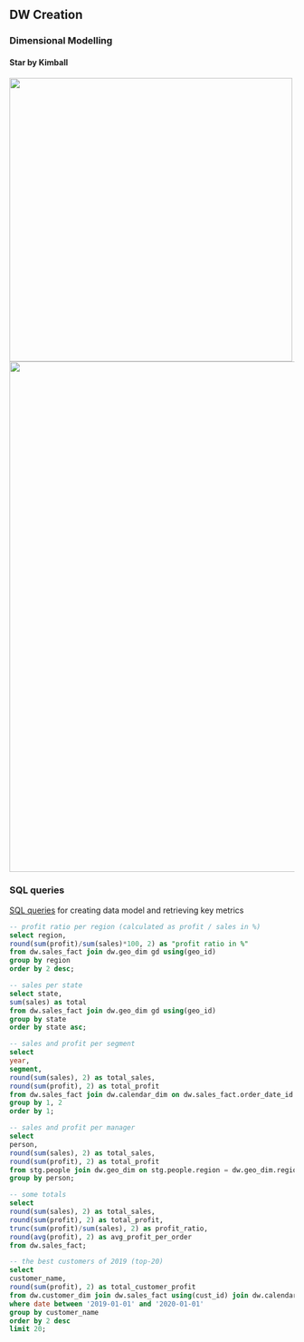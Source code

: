 ## DW Creation

### Dimensional Modelling 

#### Star by Kimball

<img src="https://github.com/xokcanax/DE-101/blob/main/Module02/img/Conceptual%20model.png" width="500">

<img src="https://github.com/xokcanax/DE-101/blob/main/Module02/img/Physical%20model.png" width="900">

### SQL queries

[SQL queries](https://github.com/xokcanax/DE-101/tree/main/Module02/SQL%20Queries) for creating data model and retrieving key metrics

```sql
-- profit ratio per region (calculated as profit / sales in %)
select region, 
round(sum(profit)/sum(sales)*100, 2) as "profit ratio in %"
from dw.sales_fact join dw.geo_dim gd using(geo_id)
group by region
order by 2 desc;

-- sales per state
select state, 
sum(sales) as total
from dw.sales_fact join dw.geo_dim gd using(geo_id)
group by state 
order by state asc;

-- sales and profit per segment
select 
year, 
segment, 
round(sum(sales), 2) as total_sales, 
round(sum(profit), 2) as total_profit 
from dw.sales_fact join dw.calendar_dim on dw.sales_fact.order_date_id = dw.calendar_dim.date_id join dw.product_dim using(prod_id)
group by 1, 2
order by 1;

-- sales and profit per manager
select 
person, 
round(sum(sales), 2) as total_sales, 
round(sum(profit), 2) as total_profit
from stg.people join dw.geo_dim on stg.people.region = dw.geo_dim.region join dw.sales_fact using(geo_id)
group by person;

-- some totals
select
round(sum(sales), 2) as total_sales,
round(sum(profit), 2) as total_profit,
trunc(sum(profit)/sum(sales), 2) as profit_ratio,
round(avg(profit), 2) as avg_profit_per_order
from dw.sales_fact;

-- the best customers of 2019 (top-20)
select 
customer_name, 
round(sum(profit), 2) as total_customer_profit
from dw.customer_dim join dw.sales_fact using(cust_id) join dw.calendar_dim on dw.sales_fact.order_date_id = dw.calendar_dim.date_id 
where date between '2019-01-01' and '2020-01-01'
group by customer_name
order by 2 desc 
limit 20;
```

